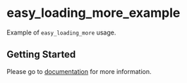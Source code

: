 # easy_loading_more_example

Example of `easy_loading_more` usage.

## Getting Started

Please go to [documentation](https://pub.dev/packages/easy_loading_more) for more information.